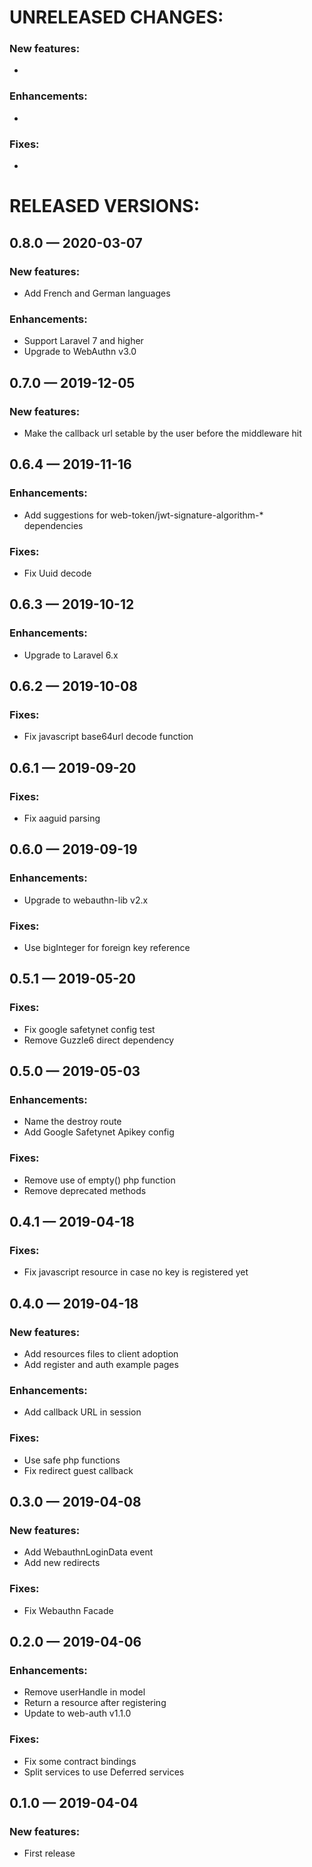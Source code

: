 # UNRELEASED CHANGES:

 ### New features:
  *

 ### Enhancements:
  *

 ### Fixes:
  *


# RELEASED VERSIONS:
## 0.8.0 — 2020-03-07
 ### New features:
  * Add French and German languages

 ### Enhancements:
  * Support Laravel 7 and higher
  * Upgrade to WebAuthn v3.0

## 0.7.0 — 2019-12-05
 ### New features:
  * Make the callback url setable by the user before the middleware hit

## 0.6.4 — 2019-11-16
 ### Enhancements:
  * Add suggestions for web-token/jwt-signature-algorithm-* dependencies

 ### Fixes:
  * Fix Uuid decode

## 0.6.3 — 2019-10-12
 ### Enhancements:
  * Upgrade to Laravel 6.x

## 0.6.2 — 2019-10-08
 ### Fixes:
  * Fix javascript base64url decode function

## 0.6.1 — 2019-09-20
 ### Fixes:
  * Fix aaguid parsing

## 0.6.0 — 2019-09-19
 ### Enhancements:
  * Upgrade to webauthn-lib v2.x

 ### Fixes:
  * Use bigInteger for foreign key reference

## 0.5.1 — 2019-05-20
 ### Fixes:
  * Fix google safetynet config test
  * Remove Guzzle6 direct dependency

## 0.5.0 — 2019-05-03
 ### Enhancements:
  * Name the destroy route
  * Add Google Safetynet Apikey config

 ### Fixes:
  * Remove use of empty() php function
  * Remove deprecated methods

## 0.4.1 — 2019-04-18
 ### Fixes:
  * Fix javascript resource in case no key is registered yet

## 0.4.0 — 2019-04-18
 ### New features:
  * Add resources files to client adoption
  * Add register and auth example pages

 ### Enhancements:
  * Add callback URL in session

 ### Fixes:
  * Use safe php functions
  * Fix redirect guest callback

## 0.3.0 — 2019-04-08
 ### New features:
  * Add WebauthnLoginData event
  * Add new redirects

 ### Fixes:
  * Fix Webauthn Facade

## 0.2.0 — 2019-04-06
 ### Enhancements:
  * Remove userHandle in model
  * Return a resource after registering
  * Update to web-auth v1.1.0

 ### Fixes:
  * Fix some contract bindings
  * Split services to use Deferred services

## 0.1.0 — 2019-04-04
 ### New features:
  * First release

